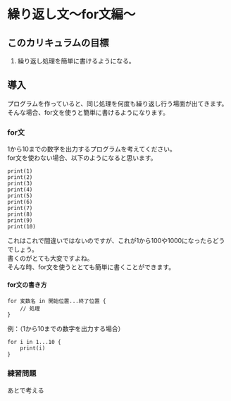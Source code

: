 # 繰り返し文〜for文編〜

## このカリキュラムの目標
1. 繰り返し処理を簡単に書けるようになる。

## 導入
プログラムを作っていると、同じ処理を何度も繰り返し行う場面が出てきます。  
そんな場合、for文を使うと簡単に書けるようになります。

### for文
1から10までの数字を出力するプログラムを考えてください。  
for文を使わない場合、以下のようになると思います。

```
print(1)
print(2)
print(3)
print(4)
print(5)
print(6)
print(7)
print(8)
print(9)
print(10)
```

これはこれで間違いではないのですが、これが1から100や1000になったらどうでしょう。  
書くのがとても大変ですよね。  
そんな時、for文を使うととても簡単に書くことができます。

#### for文の書き方

```
for 変数名 in 開始位置...終了位置 {
    // 処理
}
```

例：（1から10までの数字を出力する場合）

```
for i in 1...10 {
    print(i)
}
```

### 練習問題
あとで考える